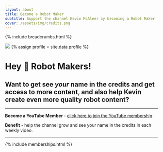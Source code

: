 ```yaml
---
layout: about
title: Become a Robot Maker
subtitle: Support the channel Kevin McAleer by becoming a Robot Maker
cover: /assets/img/credits.png
---
```


{% include breadcrumbs.html %}

<img src="{{page.cover}}" class="cover rounded my-3">
{% assign profile = site.data.profile %}

# Hey 🤖 Robot Makers! 

## Want to get see ***your*** name in the credits and get access to **more** content, and also help Kevin create even more quality robot content? 

---

**Become a YouTube Member** - [click here to join the YouTube membership](https://www.youtube.com/channel/UCuoS-cgppnO46VCcQi81jvQ/join)

**Benefit** - help the channel grow and see your name in the credits in each weekly video.

---

{% include memberships.html %}
